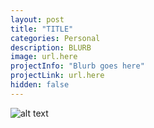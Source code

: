 ```yaml
---
layout: post
title: "TITLE"
categories: Personal
description: BLURB
image: url.here
projectInfo: "Blurb goes here"
projectLink: url.here
hidden: false
---
```


![alt text][headerImg]
<!-- ALSO PUT THIS IN THE image: PART OF THE POST HEAD -->

<!-- more -->

[headerImg]: URL "altText"
